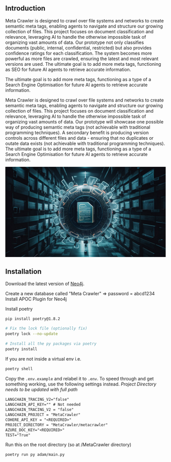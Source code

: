## Introduction

Meta Crawler is designed to crawl over file systems and networks to create semantic meta tags, enabling agents to navigate and structure our growing collection of files. This project focuses on document classification and relevance, leveraging AI to handle the otherwise impossible task of organizing vast amounts of data. Our prototype not only classifies documents (public, internal, confidential, restricted) but also provides confidence ratings for each classification. The system becomes more powerful as more files are crawled, ensuring the latest and most relevant versions are used. The ultimate goal is to add more meta tags, functioning as SEO for future AI agents to retrieve accurate information.

The ultimate goal is to add more meta tags, functioning as a type of a Search Engine Optimisation for future AI agents to retrieve accurate information. 

Meta Crawler is designed to crawl over file systems and networks to create semantic meta tags, enabling agents to navigate and structure our growing collection of files. This project focuses on document classification and relevance, leveraging AI to handle the otherwise impossible task of organizing vast amounts of data. Our prototype will showcase one possible way of producing semantic meta tags (not achievable with traditional programming techniques).
A secondary benefit is producing version controls across different files and data - ensuring that no duplicates or outate data exists (not achievable with traditional programming techniques).
The ultimate goal is to add more meta tags, functioning as a type of a Search Engine Optimisation for future AI agents to retrieve accurate information.

![Meta Crawler](MetaCrawler.jpeg)

## Installation
Download the latest version of [Neo4j](https://neo4j.com/download/).

Create a new database called "Meta Crawler" => password = abcd1234
Install APOC Plugin for Neo4j



Install poetry 
```angular2html
pip install poetry@1.8.2
```

```bash
# Fix the lock file (optionally fix)
poetry lock --no-update
```
```bash
# Install all the py packages via poetry
poetry install
```
If you are not inside a virtual env i.e.
```bash
poetry shell
```

Copy the `.env.example` and relabel it to `.env`.
To speed through and get something working, use the following settings instead.
*Project Directory needs to be updated with full path*
```env
LANGCHAIN_TRACING_V2="false"
LANGCHAIN_API_KEY="" # Not needed 
LANGCHAIN_TRACING_V2 = "false"
LANGCHAIN_PROJECT = "MetaCrawler"
COHERE_API_KEY = "<REQUIRED>" 
PROJECT_DIRECTORY = "MetaCrawler/metacrawler"
AZURE_DOC_KEY="<REQUIRED>"
TEST="True"
```

Run this on the root directory (so at /MetaCrawler directory)
```bash
poetry run py adam/main.py


```